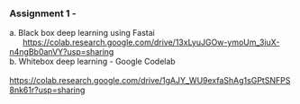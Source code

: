 ### Assignment 1 - 
a. Black box deep learning using Fastai <br>
&nbsp; &nbsp; &nbsp; https://colab.research.google.com/drive/13xLyuJGOw-ymoUm_3iuX-n4ngBb0anVY?usp=sharing <br>
b. Whitebox deep learning - Google Codelab <br>
&nbsp; &nbsp; &nbsp; https://colab.research.google.com/drive/1gAJY_WU9exfaShAg1sGPtSNFPS8nk61r?usp=sharing
